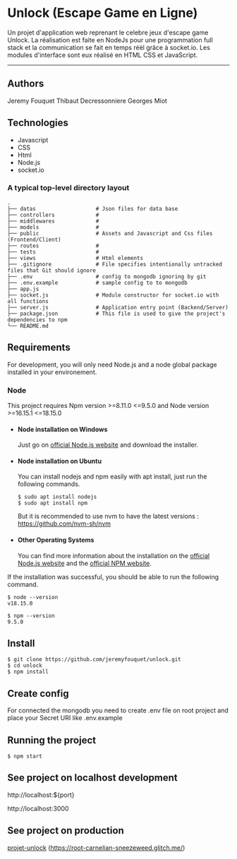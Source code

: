 # Unlock (Escape Game en Ligne)

Un projet d'application web reprenant le celebre jeux d'escape game Unlock. La réalisation est faite en NodeJs pour une programmation full stack et la communication se fait en temps réèl grâce à socket.io. Les modules d'interface sont eux réalisé en HTML CSS et JavaScript.

---

## Authors

Jeremy Fouquet
Thibaut Decressonniere
Georges Miot

## Technologies
- Javascript
- CSS
- Html
- Node.js
- socket.io

### A typical top-level directory layout

    .
    ├── datas                   # Json files for data base
    ├── controllers             # 
    ├── middlewares             # 
    ├── models                  # 
    ├── public                  # Assets and Javascript and Css files (Frontend/Client)
    ├── routes                  #
    ├── tests                   #
    ├── views                   # Html elements
    ├── .gitignore              # File specifies intentionally untracked files that Git should ignore
    ├── .env                    # config to mongodb ignoring by git
    ├── .env.example            # sample config to to mongodb
    ├── app.js                  
    ├── socket.js               # Module constructor for socket.io with all functions
    ├── server.js               # Application entry point (Backend/Server)
    ├── package.json            # This file is used to give the project's dependencies to npm
    └── README.md

## Requirements

For development, you will only need Node.js and a node global package installed in your environement.

### Node

This project requires Npm version >=8.11.0 <=9.5.0 and Node version >=16.15.1 <=18.15.0

- #### Node installation on Windows

  Just go on [official Node.js website](https://nodejs.org/) and download the installer.

- #### Node installation on Ubuntu

  You can install nodejs and npm easily with apt install, just run the following commands.

      $ sudo apt install nodejs
      $ sudo apt install npm
      
  But it is recommended to use nvm to have the latest versions : https://github.com/nvm-sh/nvm

- #### Other Operating Systems
  You can find more information about the installation on the [official Node.js website](https://nodejs.org/) and the [official NPM website](https://npmjs.org/).

If the installation was successful, you should be able to run the following command.

    $ node --version
    v18.15.0

    $ npm --version
    9.5.0

## Install

    $ git clone https://github.com/jeremyfouquet/unlock.git
    $ cd unlock
    $ npm install

## Create config

For connected the mongodb you need to create .env file on root project and place your Secret URI like .env.example

## Running the project

    $ npm start

## See project on localhost development

http://localhost:${port}

http://localhost:3000

## See project on production

[projet-unlock](https://root-carnelian-sneezeweed.glitch.me/) (https://root-carnelian-sneezeweed.glitch.me/)
